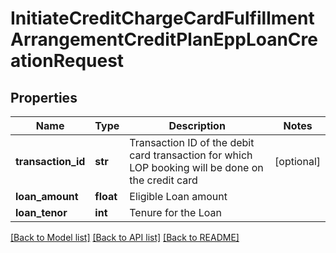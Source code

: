 # InitiateCreditChargeCardFulfillmentArrangementCreditPlanEppLoanCreationRequest

## Properties
Name | Type | Description | Notes
------------ | ------------- | ------------- | -------------
**transaction_id** | **str** | Transaction ID of the debit card transaction for which LOP booking will be done on the credit card | [optional] 
**loan_amount** | **float** | Eligible Loan amount | 
**loan_tenor** | **int** | Tenure for the Loan | 

[[Back to Model list]](../README.md#documentation-for-models) [[Back to API list]](../README.md#documentation-for-api-endpoints) [[Back to README]](../README.md)

